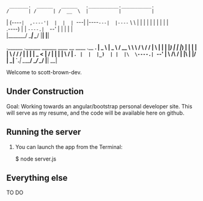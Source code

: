      _______.  ______   ______   .___________.___________.
    /       | /      | /  __  \  |           |           |
   |   (----`|  ,----'|  |  |  | `---|  |----`---|  |----`
    \   \    |  |     |  |  |  |     |  |        |  |     
.----)   |   |  `----.|  `--'  |     |  |        |  |     
|_______/     \______| \______/      |__|        |__|     
                                                          
.______   .______        ______   ____    __    ____ .__   __. 
|   _  \  |   _  \      /  __  \  \   \  /  \  /   / |  \ |  | 
|  |_)  | |  |_)  |    |  |  |  |  \   \/    \/   /  |   \|  | 
|   _  <  |      /     |  |  |  |   \            /   |  . `  | 
|  |_)  | |  |\  \----.|  `--'  |    \    /\    /    |  |\   | 
|______/  | _| `._____| \______/      \__/  \__/     |__| \__| 

Welcome to scott-brown-dev.

## Under Construction

Goal:  Working towards an angular/bootstrap personal developer site.  This will serve as my resume, and the code will be available here on github.

## Running the server

1) You can launch the app from the Terminal:

    $ node server.js

## Everything else

TO DO
